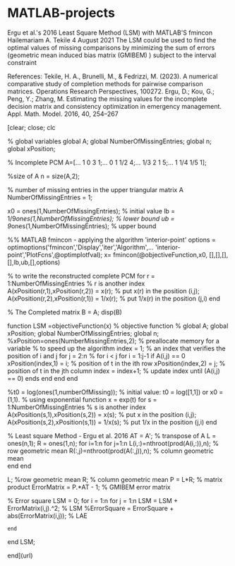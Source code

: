 # MATLAB-projects
Ergu et al.'s 2016  Least Square Method (LSM) with MATLAB'S fmincon
Hailemariam A. Tekile
4 August 2021
The LSM could be used to find the optimal values of missing comparisons by minimizing the sum of errors (geometric mean induced bias matrix (GMIBEM) ) subject to the interval constraint 

References:
Tekile, H. A., Brunelli, M., & Fedrizzi, M. (2023). A numerical comparative study of completion methods for pairwise comparison matrices. Operations Research Perspectives, 100272.
Ergu, D.; Kou, G.; Peng, Y.; Zhang, M. Estimating the missing values for the incomplete decision matrix and consistency optimization in emergency management. Appl. Math. Model. 2016, 40, 254–267

[clear; close; clc

% global variables
global A;
global NumberOfMissingEntries;
global n;
global xPosition;


% Incomplete PCM 
A=[...
 1   0 3 1;...
 0 1  1/2 4;...
 1/3 2  1 5;...
 1 1/4 1/5 1];

%size of A
n = size(A,2); 

% number of missing entries in  the upper triangular  matrix A
NumberOfMissingEntries = 1; 

x0 = ones(1,NumberOfMissingEntries); % initial value
lb = 1/9*ones(1,NumberOfMissingEntries); % lower bound
ub = 9*ones(1,NumberOfMissingEntries); % upper bound

%% MATLAB fmincon - applying the algorithm 'interior-point'
options = optimoptions('fmincon','Display','iter','Algorithm',...
    'interior-point','PlotFcns',@optimplotfval);
x= fmincon(@objectiveFunction,x0, [],[],[],[],lb,ub,[],options)

% to write the reconstructed complete PCM
for r = 1:NumberOfMissingEntries % r is another index
    A(xPosition(r,1),xPosition(r,2)) = x(r); % put x(r) in the position (i,j);
    A(xPosition(r,2),xPosition(r,1)) = 1/x(r); % put 1/x(r) in the position (j,i)
end

% The Completed matrix
B = A; 
disp(B)

 function LSM =objectiveFunction(x) % objective function
% 
global A;
global xPosition;
global NumberOfMissingEntries;
global n;
%xPosition=ones(NumberMissingEntries,2); % preallocate memory for a variable 
                                  % to speed up the algorithm
index = 1; % an index that verifies the position of i and j
for j = 2:n % for i < j
    for i = 1:j-1
        if A(i,j) == 0
            xPosition(index,1) = i; % position of t in the ith row
            xPosition(index,2) = j; % position of t in the jth column
            index = index+1; % update index until (A(i,j) == 0) ends
        end
    end
end

%t0 = log(ones(1,numberOfMissing)); % initial value: t0 = log([1,1]) or x0 = (1,1).
% using exponential function x = exp(t)
for s = 1:NumberOfMissingEntries % s is another index
    A(xPosition(s,1),xPosition(s,2)) = x(s); % put x in the position (i,j);
    A(xPosition(s,2),xPosition(s,1)) = 1/x(s); % put 1/x in the position (j,i)
end

% Least square Method - Ergu et al. 2016
AT = A'; % transpose of A
L = ones(n,1);
R = ones(1,n);
for i=1:n
    for j=1:n
        L(i,:)=nthroot(prod(A(i,:)),n); % row geometric mean
        R(:,j)=nthroot(prod(A(:,j)),n); % column geometric mean             
    end
end

L; %row geometric mean
R;  % column geometric mean
P = L*R; % matrix product
ErrorMatrix = P.*AT - 1; % GMIBEM error matrix

% Error square 
LSM = 0;
for i = 1:n
    for j = 1:n
  LSM = LSM + ErrorMatrix(i,j).^2; % LSM
 %ErrorSquare = ErrorSquare + abs(ErrorMatrix(i,j)); % LAE

    end
end
LSM;

end](url)





